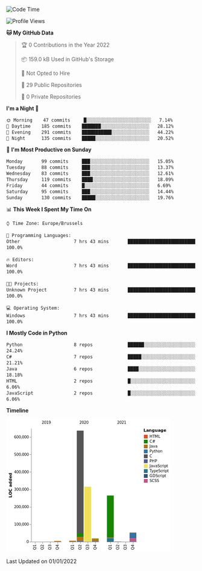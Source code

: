 <!--START_SECTION:waka-->
![Code Time](http://img.shields.io/badge/Code%20Time-92%20hrs%2033%20mins-blue)

![Profile Views](http://img.shields.io/badge/Profile%20Views-0-blue)

**🐱 My GitHub Data** 

> 🏆 0 Contributions in the Year 2022
 > 
> 📦 159.0 kB Used in GitHub's Storage 
 > 
> 🚫 Not Opted to Hire
 > 
> 📜 29 Public Repositories 
 > 
> 🔑 0 Private Repositories  
 > 
**I'm a Night 🦉** 

```text
🌞 Morning    47 commits     █░░░░░░░░░░░░░░░░░░░░░░░░   7.14% 
🌆 Daytime    185 commits    ███████░░░░░░░░░░░░░░░░░░   28.12% 
🌃 Evening    291 commits    ███████████░░░░░░░░░░░░░░   44.22% 
🌙 Night      135 commits    █████░░░░░░░░░░░░░░░░░░░░   20.52%

```
📅 **I'm Most Productive on Sunday** 

```text
Monday       99 commits     ███░░░░░░░░░░░░░░░░░░░░░░   15.05% 
Tuesday      88 commits     ███░░░░░░░░░░░░░░░░░░░░░░   13.37% 
Wednesday    83 commits     ███░░░░░░░░░░░░░░░░░░░░░░   12.61% 
Thursday     119 commits    ████░░░░░░░░░░░░░░░░░░░░░   18.09% 
Friday       44 commits     █░░░░░░░░░░░░░░░░░░░░░░░░   6.69% 
Saturday     95 commits     ███░░░░░░░░░░░░░░░░░░░░░░   14.44% 
Sunday       130 commits    █████░░░░░░░░░░░░░░░░░░░░   19.76%

```


📊 **This Week I Spent My Time On** 

```text
⌚︎ Time Zone: Europe/Brussels

💬 Programming Languages: 
Other                    7 hrs 43 mins       █████████████████████████   100.0%

🔥 Editors: 
Word                     7 hrs 43 mins       █████████████████████████   100.0%

🐱‍💻 Projects: 
Unknown Project          7 hrs 43 mins       █████████████████████████   100.0%

💻 Operating System: 
Windows                  7 hrs 43 mins       █████████████████████████   100.0%

```

**I Mostly Code in Python** 

```text
Python                   8 repos             ██████░░░░░░░░░░░░░░░░░░░   24.24% 
C#                       7 repos             █████░░░░░░░░░░░░░░░░░░░░   21.21% 
Java                     6 repos             ████░░░░░░░░░░░░░░░░░░░░░   18.18% 
HTML                     2 repos             █░░░░░░░░░░░░░░░░░░░░░░░░   6.06% 
JavaScript               2 repos             █░░░░░░░░░░░░░░░░░░░░░░░░   6.06%

```


**Timeline**

![Chart not found](https://raw.githubusercontent.com/Arafa42/Arafa42/main/charts/bar_graph.png) 


 Last Updated on 01/01/2022
<!--END_SECTION:waka-->


<!-- 
[![Hits](https://hits.seeyoufarm.com/api/count/incr/badge.svg?url=https%3A%2F%2Fgithub.com%2FArafa42&count_bg=%23455AF3&title_bg=%23262D3B&icon=github.svg&icon_color=%23588EF7&title=visitors&edge_flat=false)](https://hits.seeyoufarm.com)
 -->
